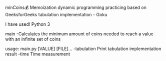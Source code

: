 minCoins💰
Memoization dynamic programming practicing based on GeeksforGeeks tabulation implementation - Goku

I have used!
Python 3

main -Calculates the minimum amount of coins needed to reach a value with an infinite set of coins

usage: main.py [VALUE] [FILE]...
 -tabulation   Print tabulation implementation result
 -time         Time measurement
